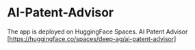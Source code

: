# AI-Patent-Advisor

The app is deployed on HuggingFace Spaces. 
AI Patent Advisor [https://huggingface.co/spaces/deep-ag/ai-patent-advisor]
